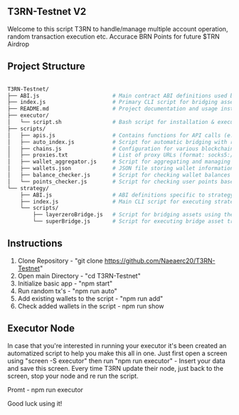 ## T3RN-Testnet V2

Welcome to this script T3RN to handle/manage multiple account operation, random transaction execution etc.
Accurace BRN Points for future $TRN Airdrop

## Project Structure

```bash

T3RN-Testnet/
├── ABI.js                       # Main contract ABI definitions used by the CLI.
├── index.js                     # Primary CLI script for bridging assets, checking points, and wallet balances.
├── README.md                    # Project documentation and usage instructions.
├── executor/
│   └── script.sh                # Bash script for installation & execution of the Executor Node.
├── scripts/
│   ├── apis.js                  # Contains functions for API calls (e.g., fee estimation).
│   ├── auto_index.js            # Script for automatic bridging with random transactions.
│   ├── chains.js                # Configuration for various blockchain networks.
│   ├── proxies.txt              # List of proxy URLs (format: socks5://user:pass@ip:port).
│   ├── wallet_aggregator.js     # Script for aggregating and managing wallet data.
│   ├── wallets.json             # JSON file storing wallet information (addresses, keys, etc.).
│   ├── balance_checker.js       # Script for checking wallet balances across multiple networks.
│   └── points_checker.js        # Script for checking user points based on wallet balances.
└── strategy/
    ├── ABI.js                   # ABI definitions specific to strategy contracts.
    ├── index.js                 # Main CLI script for executing strategy-based operations.
    └── scripts/
        ├── layerzeroBridge.js   # Script for bridging assets using the LayerZero protocol.
        └── superBridge.js       # Script for executing bridge asset transactions on Super bridge.


```

## Instructions

1. Clone Repository - "git clone https://github.com/Naeaerc20/T3RN-Testnet"
2. Open main Directory - "cd T3RN-Testnet"
3. Initialize basic app - "npm start"
4. Run random tx's - "npm run auto"
5. Add existing wallets to the script - "npm run add"
6. Check added wallets in the script - npm run show

## Executor Node

In case that you're interested in running your executor it's been created an automatized script to help you make this all in one.
Just first open a screen using "screen -S executor" then run "npm run executor" - Insert your data and save this screen.
Every time T3RN update their node, just back to the screen, stop your node and re run the script.

Promt - npm run executor


Good luck using it!
